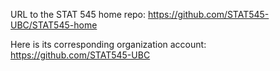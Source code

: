 URL to the STAT 545 home repo:
https://github.com/STAT545-UBC/STAT545-home

Here is its corresponding organization account:
https://github.com/STAT545-UBC
